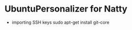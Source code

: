 UbuntuPersonalizer for Natty
============================

* importing SSH keys
	sudo apt-get install git-core

